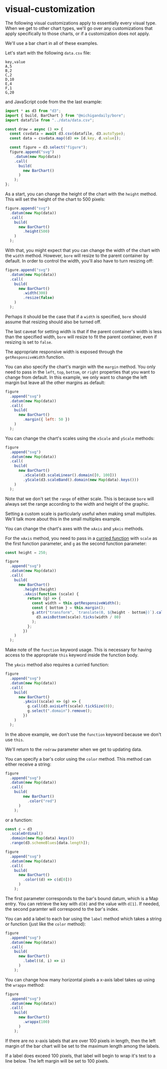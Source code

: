 # visual-customization

The following visual customizations apply to essentially every visual type. When we get to other chart types, we'll go over any customizations that apply specifically to those charts, or if a customization does not apply.

We'll use a bar chart in all of these examples.

Let's start with the following `data.csv` file:

```csv
key,value
A,5
B,2
C,2
D,10
E,4
F,1
G,20
```

and JavaScript code from the the last example:

```javascript
import * as d3 from "d3";
import { build, BarChart } from "@michigandaily/bore";
import datafile from "../data/data.csv";

const draw = async () => {
  const csvdata = await d3.csv(datafile, d3.autoType);
  const data = csvdata.map((d) => [d.key, d.value]);

  const figure = d3.select("figure");
  figure.append("svg")
    .datum(new Map(data))
    .call(
      build(
        new BarChart()
      )
    );
};
```

As a start, you can change the height of the chart with the `height` method. This will set the height of the chart to 500 pixels:

```javascript
figure.append("svg")
  .datum(new Map(data))
  .call(
    build(
      new BarChart()
        .height(500)
    )
  );
```

With that, you might expect that you can change the width of the chart with the `width` method. However, `bore` will resize to the parent container by default. In order to control the width, you'll also have to turn resizing off:

```javascript
figure.append("svg")
  .datum(new Map(data))
  .call(
    build(
      new BarChart()
        .width(300)
        .resize(false)
    )
  );
```

Perhaps it should be the case that if a `width` is specified, `bore` should assume that resizing should also be turned off.

The last caveat for setting width is that if the parent container's width is less than the specified width, `bore` will resize to fit the parent container, even if resizing is set to `false`.

The appropriate responsive width is exposed through the `getResponsiveWidth` function.

You can also specify the chart's margin with the `margin` method. You only need to pass in the `left`, `top`, `bottom`, or `right` properties that you want to change from default. In this example, we only want to change the left margin but leave all the other margins as default:

```javascript
figure
  .append("svg")
  .datum(new Map(data))
  .call(
    build(
      new BarChart()
        .margin({ left: 50 })
    )
  );
```

You can change the chart's scales using the `xScale` and `yScale` methods:

```javascript
figure
  .append("svg")
  .datum(new Map(data))
  .call(
    build(
      new BarChart()
        .xScale(d3.scaleLinear().domain([0, 100]))
        .yScale(d3.scaleBand().domain(new Map(data).keys()))
    )
  );
```

Note that we don't set the `range` of either scale. This is because `bore` will always set the range according to the width and height of the graphic.

Setting a custom scale is particularly useful when making small multiples. We'll talk more about this in the small multiples example.

You can change the chart's axes with the `xAxis` and `yAxis` methods.

For the `xAxis` method, you need to pass in a [curried function](https://en.wikipedia.org/wiki/Currying) with `scale` as the first function parameter, and `g` as the second function parameter:

```javascript
const height = 250;

figure
  .append("svg")
  .datum(new Map(data))
  .call(
    build(
      new BarChart()
        .height(height)
        .xAxis(function (scale) {
          return (g) => {
            const width = this.getResponsiveWidth();
            const { bottom } = this.margin();
            g.attr("transform", `translate(0, ${height - bottom})`).call(
              d3.axisBottom(scale).ticks(width / 80)
            );
          };
        })
    )
  );
```

Make note of the `function` keyword usage. This is necessary for having access to the appropriate `this` keyword inside the function body.

The `yAxis` method also requires a curried function:

```javascript
figure
  .append("svg")
  .datum(new Map(data))
  .call(
    build(
      new BarChart()
        .yAxis((scale) => (g) => {
          g.call(d3.axisLeft(scale).tickSize(0));
          g.select(".domain").remove();
        })
    )
  );
```

In the above example, we don't use the `function` keyword because we don't use `this`.

We'll return to the `redraw` parameter when we get to updating data.

You can specify a bar's color using the `color` method. This method can either receive a string:

```javascript
figure
  .append("svg")
  .datum(new Map(data))
  .call(
    build(
        new BarChart()
          .color("red")
      )
    );
```

or a function:

```javascript
const c = d3
  .scaleOrdinal()
  .domain(new Map(data).keys())
  .range(d3.schemeBlues[data.length]);

figure
  .append("svg")
  .datum(new Map(data))
  .call(
    build(
      new BarChart()
        .color((d) => c(d[0]))
      )
    );
```

The first parameter corresponds to the bar's bound datum, which is a Map entry. You can retrieve the key with `d[0]` and the value with `d[1]`. If needed, the second paramter will correspond to the bar's index.

You can add a label to each bar using the `label` method which takes a string or function (just like the `color` method):

```javascript
figure
  .append("svg")
  .datum(new Map(data))
  .call(
    build(
      new BarChart()
        .label((d, i) => i)
      )
    );
```

You can change how many horizontal pixels a x-axis label takes up using the `wrappx` method:

```javascript
figure
  .append("svg")
  .datum(new Map(data))
  .call(
    build(
      new BarChart()
        .wrappx(100)
      )
    );
```

If there are no x-axis labels that are over 100 pixels in length, then the left margin of the bar chart will be set to the maximum length among the labels.

If a label does exceed 100 pixels, that label will begin to wrap it's text to a line below. The left margin will be set to 100 pixels.
